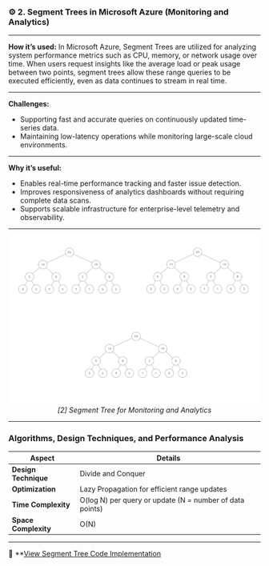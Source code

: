 
### ⚙️ **2. Segment Trees in Microsoft Azure (Monitoring and Analytics)**

---

**How it’s used:**
In Microsoft Azure, Segment Trees are utilized for analyzing system performance metrics such as CPU, memory, or network usage over time. When users request insights like the average load or peak usage between two points, segment trees allow these range queries to be executed efficiently, even as data continues to stream in real time.

---

**Challenges:**

* Supporting fast and accurate queries on continuously updated time-series data.
* Maintaining low-latency operations while monitoring large-scale cloud environments.

---

**Why it’s useful:**

* Enables real-time performance tracking and faster issue detection.
* Improves responsiveness of analytics dashboards without requiring complete data scans.
* Supports scalable infrastructure for enterprise-level telemetry and observability.

---

<p align="center">
  <img src="https://github.com/Sindhuhurakadli/sindhu_portfolio.io/blob/main/images/segment_tree.gif?raw=true" alt="Azure Monitoring Segment Tree" width="600">
  <br>
  <em>[2] Segment Tree for Monitoring and Analytics</em>
</p>

---

###  Algorithms, Design Techniques, and Performance Analysis

| **Aspect**           | **Details**                                              |
| -------------------- | -------------------------------------------------------- |
| **Design Technique** | Divide and Conquer                                       |
| **Optimization**     | Lazy Propagation for efficient range updates             |
| **Time Complexity**  | O(log N) per query or update (N = number of data points) |
| **Space Complexity** | O(N)                                                     |

---

🔗 **[View Segment Tree Code Implementation](https://github.com/Sindhuhurakadli/sindhu_portfolio.io/blob/main/codes/segment_tree.cpp)
